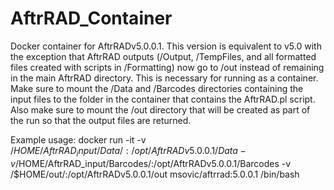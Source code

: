 # AftrRAD_Container

Docker container for AftrRADv5.0.0.1.  This version is equivalent to v5.0 with the exception that AftrRAD outputs (/Output, /TempFiles, and all formatted files created with scripts in /Formatting) now go to /out instead of remaining in the main AftrRAD directory.  This is necessary for running as a container. Make sure to mount the /Data and /Barcodes directories containing the input files to the folder in the container that contains the AftrRAD.pl script.  Also make sure to mount the /out directory that will be created as part of the run so that the output files are returned.  

Example usage: docker run -it -v /$HOME/AftrRAD_input/Data/:/opt/AftrRADv5.0.0.1/Data -v /$HOME/AftrRAD_input/Barcodes/:/opt/AftrRADv5.0.0.1/Barcodes -v /$HOME/out/:/opt/AftrRADv5.0.0.1/out msovic/aftrrad:5.0.0.1 /bin/bash
